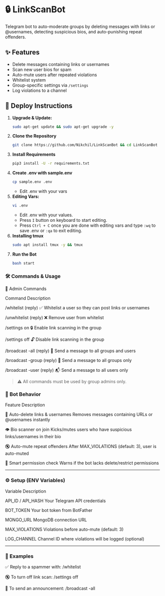 # 🔒 LinkScanBot

Telegram bot to auto-moderate groups by deleting messages with links or @usernames, detecting suspicious bios, and auto-punishing repeat offenders.

## ✨ Features
- Delete messages containing links or usernames
- Scan new user bios for spam
- Auto-mute users after repeated violations
- Whitelist system
- Group-specific settings via `/settings`
- Log violations to a channel

## 🚀 Deploy Instructions

1. **Upgrade & Update:**
   ```bash
   sudo apt-get update && sudo apt-get upgrade -y
   ```
2. **Clone the Repository**
   ```bash
   git clone https://github.com/Nikchil/LinkScanBot && cd LinkScanBot
   ```
3. **Install Requirements**
   ```bash
   pip3 install -U -r requirements.txt
   ```
4. **Create .env  with sample.env**
   ```bash
   cp sample.env .env
   ```
   - Edit .env with your vars
5. **Editing Vars:**
   ```bash
   vi .env
   ```
   - Edit .env with your values.
   - Press `I` button on keyboard to start editing.
   - Press `Ctrl + C`  once you are done with editing vars and type `:wq` to save .env or `:qa` to exit editing.
6. **Installing tmux**
    ```bash
    sudo apt install tmux -y && tmux
    ```
7. **Run the Bot**
    ```bash
    bash start
    ```
### 🛠 Commands & Usage

👮 Admin Commands

Command	Description

/whitelist (reply)	✅ Whitelist a user so they can post links or usernames

/unwhitelist (reply)	❌ Remove user from whitelist

/settings on	🔒 Enable link scanning in the group

/settings off	🔓 Disable link scanning in the group

/broadcast -all (reply)	📢 Send a message to all groups and users

/broadcast -group (reply)	📣 Send a message to all groups only

/broadcast -user (reply)	📬 Send a message to all users only


> ⚠️ All commands must be used by group admins only.

### 🤖 Bot Behavior

Feature	Description

🔗 Auto-delete links & usernames	Removes messages containing URLs or @usernames instantly

👁 Bio scanner on join	Kicks/mutes users who have suspicious links/usernames in their bio

🔇 Auto-mute repeat offenders	After MAX_VIOLATIONS (default: 3), user is auto-muted

🧠 Smart permission check	Warns if the bot lacks delete/restrict permissions



---

### ⚙️ Setup (ENV Variables)

Variable	Description

API_ID / API_HASH	Your Telegram API credentials

BOT_TOKEN	Your bot token from BotFather

MONGO_URL	MongoDB connection URL

MAX_VIOLATIONS	Violations before auto-mute (default: 3)

LOG_CHANNEL	Channel ID where violations will be logged (optional)



---

### 💬 Examples

✅ Reply to a spammer with:
/whitelist

🔇 To turn off link scan:
/settings off

📣 To send an announcement:
/broadcast -all

